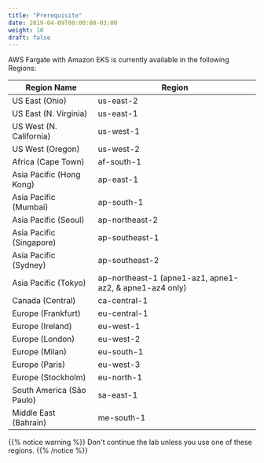 ```yaml
---
title: "Prerequisite"
date: 2019-04-09T00:00:00-03:00
weight: 10
draft: false
---
```


AWS Fargate with Amazon EKS is currently  available in the following Regions:

| Region Name | Region |
|---|---|
| US East (Ohio) | us-east-2 |
| US East (N. Virginia) | us-east-1 |
| US West (N. California) | us-west-1 |
| US West (Oregon) | us-west-2 |
| Africa (Cape Town) | af-south-1 |
| Asia Pacific (Hong Kong) | ap-east-1 |
| Asia Pacific (Mumbai) | ap-south-1 |
| Asia Pacific (Seoul) | ap-northeast-2 |
| Asia Pacific (Singapore) | ap-southeast-1 |
| Asia Pacific (Sydney) | ap-southeast-2 |
| Asia Pacific (Tokyo) | ap-northeast-1 (apne1-az1, apne1-az2, & apne1-az4 only) |
| Canada (Central) | ca-central-1 |
| Europe (Frankfurt) | eu-central-1 |
| Europe (Ireland) | eu-west-1 |
| Europe (London) | eu-west-2 |
| Europe (Milan) | eu-south-1 |
| Europe (Paris) | eu-west-3 |
| Europe (Stockholm) | eu-north-1 |
| South America (São Paulo) | sa-east-1 |
| Middle East (Bahrain) | me-south-1 |

{{% notice warning %}}
Don't continue the lab unless you use one of these regions.
{{% /notice %}}
